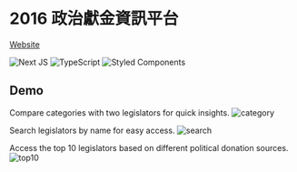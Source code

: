 # 2016 政治獻金資訊平台

[Website](https://2016-political-contribution-information-platform-19slzcdzv.vercel.app/)

![Next JS](https://img.shields.io/badge/Next-black?style=for-the-badge&logo=next.js&logoColor=white)
![TypeScript](https://img.shields.io/badge/typescript-%23007ACC.svg?style=for-the-badge&logo=typescript&logoColor=white)
![Styled Components](https://img.shields.io/badge/styled--components-DB7093?style=for-the-badge&logo=styled-components&logoColor=white)

## Demo

Compare categories with two legislators for quick insights.
![category](https://github.com/ShihYuChang/QSearch-Interview-Sam/assets/39560452/d58afe40-da31-453b-80e6-eafc0abe90cc)

Search legislators by name for easy access.
![search](https://github.com/ShihYuChang/QSearch-Interview-Sam/assets/39560452/f699035f-beaf-4535-b1c3-9dfde531e717)

Access the top 10 legislators based on different political donation sources.
![top10](https://github.com/ShihYuChang/QSearch-Interview-Sam/assets/39560452/35db3451-2390-469a-8fdb-a7565b66d368)
